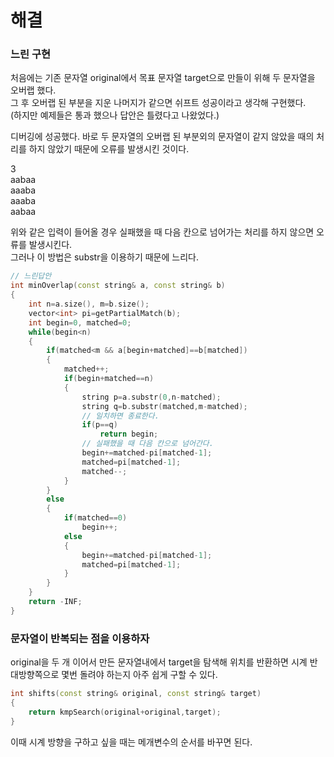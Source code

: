 # 해결 
### 느린 구현
처음에는 기존 문자열 original에서 목표 문자열 target으로 만들이 위해 두 문자열을 오버랩 했다.  
그 후 오버랩 된 부분을 지운 나머지가 같으면 쉬프트 성공이라고 생각해 구현했다.  
(하지만 예제들은 통과 했으나 답안은 틀렸다고 나왔었다.)  

디버깅에 성공했다. 바로 두 문자열의 오버랩 된 부분외의 문자열이 같지 않았을 때의 처리를 하지 않았기 때문에 오류를 발생시킨 것이다.  

3  
aabaa  
aaaba  
aaaba  
aabaa  

위와 같은 입력이 들어올 경우 실패했을 때 다음 칸으로 넘어가는 처리를 하지 않으면 오류를 발생시킨다.  
그러나 이 방법은 substr을 이용하기 때문에 느리다.  
```c++
// 느린답안
int minOverlap(const string& a, const string& b)
{
    int n=a.size(), m=b.size();
    vector<int> pi=getPartialMatch(b);
    int begin=0, matched=0;
    while(begin<n)
    {
        if(matched<m && a[begin+matched]==b[matched])
        {
            matched++;
            if(begin+matched==n)
            {
                string p=a.substr(0,n-matched);
                string q=b.substr(matched,m-matched);
                // 일치하면 종료한다.
                if(p==q)
                    return begin;
                // 실패했을 때 다음 칸으로 넘어간다.
                begin+=matched-pi[matched-1];
                matched=pi[matched-1];
                matched--;
            }
        }
        else
        {
            if(matched==0)
                begin++;
            else
            {
                begin+=matched-pi[matched-1];
                matched=pi[matched-1];
            }
        }
    }
    return -INF;
}
```
### 문자열이 반복되는 점을 이용하자 
original을 두 개 이어서 만든 문자열내에서 target을 탐색해 위치를 반환하면 시계 반대방향쪽으로 몇번 돌려야 하는지 아주 쉽게 구할 수 있다.  
```c++
int shifts(const string& original, const string& target)
{
    return kmpSearch(original+original,target);
}
```
이때 시계 방향을 구하고 싶을 때는 메개변수의 순서를 바꾸면 된다. 
